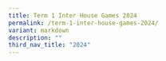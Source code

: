 ```yaml
---
title: Term 1 Inter House Games 2024
permalink: /term-1-inter-house-games-2024/
variant: markdown
description: ""
third_nav_title: "2024"
---
```

